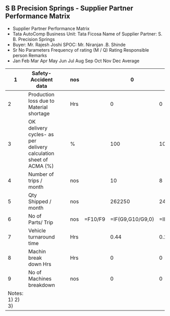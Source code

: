 ## S B Precision Springs - Supplier Partner Performance Matrix

- Supplier Partner Performance Matrix
- Tata AutoComp Business Unit: Tata Ficosa Name of Supplier Partner: S. B. Precision Springs
- Buyer: Mr. Rajesh Joshi SPOC: Mr. Niranjan .B. Shinde
- Sr No Parameters Frequency of rating (M / Q) Rating Responsible person Remarks
- Jan Feb Mar Apr May Jun Jul Aug Sep Oct Nov Dec Average

| 1 | Safety- Accident data |  |  | nos |  | 0 | 0 | 0 | 0 | 0 |  |  |  |  |  |  | =AVERAGE(F6:Q6) |  |  |
| --- | --- | --- | --- | --- | --- | --- | --- | --- | --- | --- | --- | --- | --- | --- | --- | --- | --- | --- | --- |
| 2 | Production loss due to Material shortage |  |  | Hrs |  | 0 | 0 | 0 | 0 | 0 |  |  |  |  |  |  | =AVERAGE(F7:Q7) |  |  |
| 3 | OK delivery cycles- as per delivery calculation sheet of ACMA (%) |  |  | % |  | 100 | 100 | 100 | 100 | 100 |  |  |  |  |  |  | =AVERAGE(F8:Q8) |  |  |
| 4 | Number of trips / month |  |  | nos |  | 10 | 8 | 13 | 9 | 8 |  |  |  |  |  |  | =AVERAGE(F9:Q9) |  |  |
| 5 | Qty Shipped / month |  |  | nos |  | 262250 | 243500 | 359192 | 225350 | 208800 |  |  |  |  |  |  | =AVERAGE(F10:Q10) |  |  |
| 6 | No of Parts/ Trip |  |  | nos | =F10/F9 | =IF(G9,G10/G9,0) | =IF(H9,H10/H9,0) | =IF(I9,I10/I9,0) | =IF(J9,J10/J9,0) | =IF(K9,K10/K9,0) | =L10/L9 | =M10/M9 | =N10/N9 | =O10/O9 | =P10/P9 | =Q10/Q9 | =AVERAGE(F11:Q11) |  |  |
| 7 | Vehicle turnaround time |  |  | Hrs |  | 0.44 | 0.28 | 0.61 | 0.35 | 0.49 |  |  |  |  |  |  | =AVERAGE(F12:Q12) |  |  |
| 8 | Machin break down Hrs |  |  | Hrs |  | 0 | 0 | 0 | 0 | 0 |  |  |  |  |  |  | =AVERAGE(F13:Q13) |  |  |
| 9 | No of Machines breakdown |  |  | nos |  | 0 | 0 | 0 | 0 | 0 |  |  |  |  |  |  | =AVERAGE(F14:Q14) |  |  |
| Notes:  1) 2) 3) |  |  |  |  |  |  |  |  |  |  |  |  |  |  |  |  |  |  |  |
